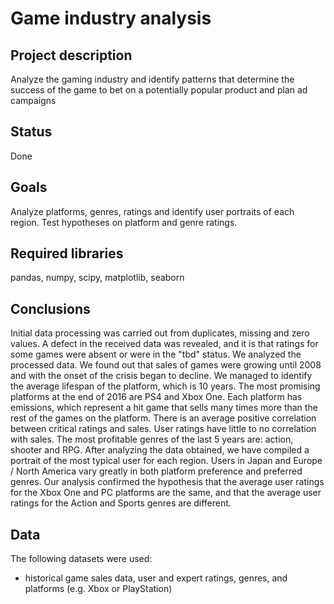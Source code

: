 # Game industry analysis
## Project description
Analyze the gaming industry and identify patterns that determine the success of the game to bet on a potentially popular product and plan ad campaigns
## Status
Done
## Goals
Аnalyze platforms, genres, ratings and identify user portraits of each region. Test hypotheses on platform and genre ratings.
## Required libraries
pandas, numpy, scipy, matplotlib, seaborn
## Conclusions
Initial data processing was carried out from duplicates, missing and zero values. A defect in the received data was revealed, and it is that ratings for some games were absent or were in the "tbd" status. We analyzed the processed data. We found out that sales of games were growing until 2008 and with the onset of the crisis began to decline. We managed to identify the average lifespan of the platform, which is 10 years. The most promising platforms at the end of 2016 are PS4 and Xbox One. Each platform has emissions, which represent a hit game that sells many times more than the rest of the games on the platform. There is an average positive correlation between critical ratings and sales. User ratings have little to no correlation with sales. The most profitable genres of the last 5 years are: action, shooter and RPG. After analyzing the data obtained, we have compiled a portrait of the most typical user for each region. Users in Japan and Europe / North America vary greatly in both platform preference and preferred genres. Our analysis confirmed the hypothesis that the average user ratings for the Xbox One and PC platforms are the same, and that the average user ratings for the Action and Sports genres are different.
## Data
The following datasets were used:
* historical game sales data, user and expert ratings, genres, and platforms (e.g. Xbox or PlayStation)
